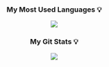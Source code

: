 <div align=center>

<!--
<img src="https://github-readme-stats.vercel.app/api/top-langs/?username=chaeeun&layout=compact"><br><br>
<img src="https://github-readme-stats.vercel.app/api?username=chaeeun&show_icons=true">
-->
<h3 align="center"> My Most Used Languages 💡</h3>
<p align="center">
  <a href="https://github.com/chaeeun0-o">
    <img align="center" src="https://github-readme-stats.vercel.app/api/top-langs/?username=chaeeun0-o&layout=compact&show_icons=true&show_owner=true&hide_title=true&theme=nord" />
  </a>
</p>
<h3 align="center"> My Git Stats 💡</h3>
<p align="center">
  <a href="https://github.com/chaeeun0-o">
    <img align="center" src="https://github-readme-stats.vercel.app/api?username=chaeeun0-o&hide_title=true&show_icons=true&include_all_commits=false&theme=nord" />
  </a>
</p>

</div>
